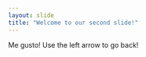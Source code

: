 ```yaml
---
layout: slide
title: "Welcome to our second slide!"
---
```

Me gusto!
Use the left arrow to go back!
